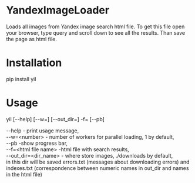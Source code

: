 # YandexImageLoader
Loads all images from Yandex image search html file. 
To get this file open your browser, type query and scroll down to see all
the results. Than save the page as html file.

# Installation
pip install yil

# Usage
yil [--help] [--w=<number>] [--out_dir=<output dir>] -f=<html file name> [--pb]

--help - print usage message, <br />
--w=\<number> - number of workers for parallel loading, 1 by default, <br />
--pb -show progress bar,  <br />
--f=\<html file name> -html file with search results, <br />
--out_dir=<dir_name> - where store images, ./downloads by default, <br />
in this dir will be saved errors.txt (messages about downloading errors)
and indexes.txt (correspondence between numeric names in out_dir and names in 
the html file)

